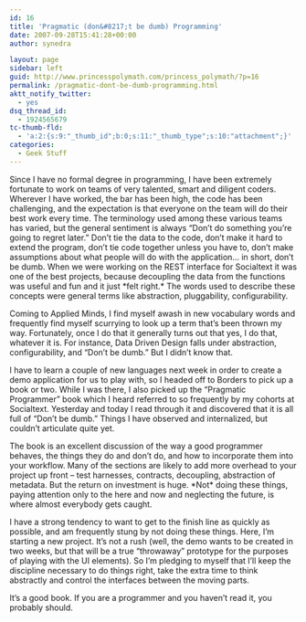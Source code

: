 ```yaml
---
id: 16
title: 'Pragmatic (don&#8217;t be dumb) Programming'
date: 2007-09-28T15:41:28+00:00
author: synedra

layout: page
sidebar: left
guid: http://www.princesspolymath.com/princess_polymath/?p=16
permalink: /pragmatic-dont-be-dumb-programming.html
aktt_notify_twitter:
  - yes
dsq_thread_id:
  - 1924565679
tc-thumb-fld:
  - 'a:2:{s:9:"_thumb_id";b:0;s:11:"_thumb_type";s:10:"attachment";}'
categories:
  - Geek Stuff
---
```

Since I have no formal degree in programming, I have been extremely fortunate to work on teams of very talented, smart and diligent coders. Wherever I have worked, the bar has been high, the code has been challenging, and the expectation is that everyone on the team will do their best work every time. The terminology used among these various teams has varied, but the general sentiment is always &#8220;Don&#8217;t do something you&#8217;re going to regret later.&#8221; Don&#8217;t tie the data to the code, don&#8217;t make it hard to extend the program, don&#8217;t tie code together unless you have to, don&#8217;t make assumptions about what people will do with the application&#8230; in short, don&#8217;t be dumb. When we were working on the REST interface for Socialtext it was one of the best projects, because decoupling the data from the functions was useful and fun and it just \*felt right.\* The words used to describe these concepts were general terms like abstraction, pluggability, configurability.
  
Coming to Applied Minds, I find myself awash in new vocabulary words and frequently find myself scurrying to look up a term that&#8217;s been thrown my way. Fortunately, once I do that it generally turns out that yes, I do that, whatever it is. For instance, Data Driven Design falls under abstraction, configurability, and &#8220;Don&#8217;t be dumb.&#8221; But I didn&#8217;t know that.
  
I have to learn a couple of new languages next week in order to create a demo application for us to play with, so I headed off to Borders to pick up a book or two. While I was there, I also picked up the &#8220;Pragmatic Programmer&#8221; book which I heard referred to so frequently by my cohorts at Socialtext. Yesterday and today I read through it and discovered that it is all full of &#8220;Don&#8217;t be dumb.&#8221; Things I have observed and internalized, but couldn&#8217;t articulate quite yet.
  
The book is an excellent discussion of the way a good programmer behaves, the things they do and don&#8217;t do, and how to incorporate them into your workflow. Many of the sections are likely to add more overhead to your project up front &#8211; test harnesses, contracts, decoupling, abstraction of metadata. But the return on investment is huge. \*Not\* doing these things, paying attention only to the here and now and neglecting the future, is where almost everybody gets caught.
  
I have a strong tendency to want to get to the finish line as quickly as possible, and am frequently stung by not doing these things. Here, I&#8217;m starting a new project. It&#8217;s not a rush (well, the demo wants to be created in two weeks, but that will be a true &#8220;throwaway&#8221; prototype for the purposes of playing with the UI elements). So I&#8217;m pledging to myself that I&#8217;ll keep the discipline necessary to do things right, take the extra time to think abstractly and control the interfaces between the moving parts.
  
It&#8217;s a good book. If you are a programmer and you haven&#8217;t read it, you probably should.
